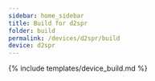 ```yaml
---
sidebar: home_sidebar
title: Build for d2spr
folder: build
permalink: /devices/d2spr/build
device: d2spr
---
```

{% include templates/device_build.md %}
